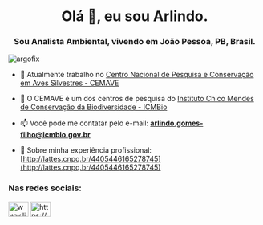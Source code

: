 <h1 align="center">Olá 👋, eu sou Arlindo.</h1>
<h3 align="center">Sou Analista Ambiental, vivendo em João Pessoa, PB, Brasil.</h3>

<p align="left"> <img src="https://komarev.com/ghpvc/?username=argofix&label=Profile%20views&color=0e75b6&style=flat" alt="argofix" /> </p>


- 🔭 Atualmente trabalho no [Centro Nacional de Pesquisa e Conservação em Aves Silvestres - CEMAVE](http://www.icmbio.gov.br/cemave)

- 👯 O CEMAVE é um dos centros de pesquisa do [Instituto Chico Mendes de Conservação da Biodiversidade - ICMBio](http://www.icmbio.gov.br)

- 📫 Você pode me contatar pelo e-mail: **arlindo.gomes-filho@icmbio.gov.br**

- 📄 Sobre minha experiência profissional: [http://lattes.cnpq.br/4405446165278745](http://lattes.cnpq.br/4405446165278745)

<h3 align="left">Nas redes sociais:</h3>
<p align="left">
<a href="https://linkedin.com/in/www.linkedin.com/in/arlindo-gomes-filho-049b38b2" target="blank"><img align="center" src="https://raw.githubusercontent.com/rahuldkjain/github-profile-readme-generator/master/src/images/icons/Social/linked-in-alt.svg" alt="www.linkedin.com/in/arlindo-gomes-filho-049b38b2" height="30" width="40" /></a>
<a href="https://instagram.com/https://www.instagram.com/arlindogfilho/" target="blank"><img align="center" src="https://raw.githubusercontent.com/rahuldkjain/github-profile-readme-generator/master/src/images/icons/Social/instagram.svg" alt="https://www.instagram.com/arlindogfilho/" height="30" width="40" /></a>
</p>
